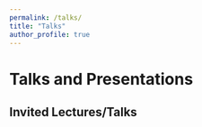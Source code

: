 ```yaml
---
permalink: /talks/
title: "Talks"
author_profile: true
---
```



Talks and Presentations
=======================

Invited Lectures/Talks
----------------------

